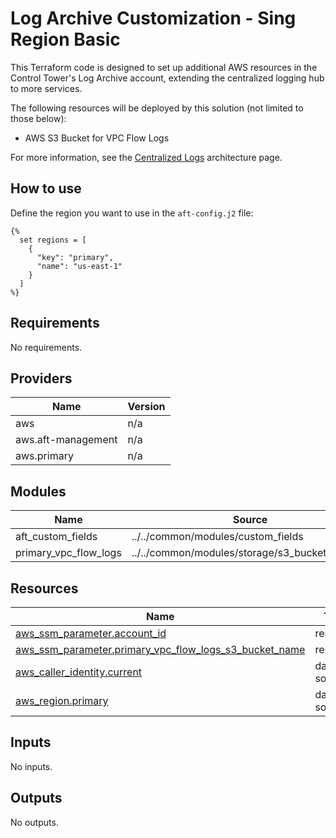 # Log Archive Customization - Sing Region Basic

This Terraform code is designed to set up additional AWS resources in the Control Tower's Log Archive account, extending the centralized logging hub to more services.

The following resources will be deployed by this solution (not limited to those below):

- AWS S3 Bucket for VPC Flow Logs

For more information, see the [Centralized Logs](https://awslabs.github.io/aft-blueprints/architectures/centralized-logs) architecture page.

## How to use

Define the region you want to use in the `aft-config.j2` file:

```jinja
{% 
  set regions = [
    {
      "key": "primary",
      "name": "us-east-1"
    }
  ]
%}
```

<!-- BEGIN_TF_DOCS -->
## Requirements

No requirements.

## Providers

| Name | Version |
|------|---------|
| aws | n/a |
| aws.aft-management | n/a |
| aws.primary | n/a |

## Modules

| Name | Source | Version |
|------|--------|---------|
| aft\_custom\_fields | ../../common/modules/custom_fields | n/a |
| primary\_vpc\_flow\_logs | ../../common/modules/storage/s3_bucket_for_logs | n/a |

## Resources

| Name | Type |
|------|------|
| [aws_ssm_parameter.account_id](https://registry.terraform.io/providers/hashicorp/aws/latest/docs/resources/ssm_parameter) | resource |
| [aws_ssm_parameter.primary_vpc_flow_logs_s3_bucket_name](https://registry.terraform.io/providers/hashicorp/aws/latest/docs/resources/ssm_parameter) | resource |
| [aws_caller_identity.current](https://registry.terraform.io/providers/hashicorp/aws/latest/docs/data-sources/caller_identity) | data source |
| [aws_region.primary](https://registry.terraform.io/providers/hashicorp/aws/latest/docs/data-sources/region) | data source |

## Inputs

No inputs.

## Outputs

No outputs.
<!-- END_TF_DOCS -->